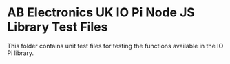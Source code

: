 AB Electronics UK IO Pi Node JS Library Test Files
=====

This folder contains unit test files for testing the functions available in the IO Pi library.  
